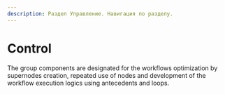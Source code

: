 ```yaml
---
description: Раздел Управление. Навигация по разделу.
---
```


# Control

The group components are designated for the workflows optimization by supernodes creation, repeated use of nodes and development of the workflow execution logics using antecedents and loops.